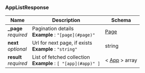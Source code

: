 
<a name="applistresponse"></a>
### AppListResponse

|Name|Description|Schema|
|---|---|---|
|**_page**  <br>*required*|Pagination details  <br>**Example** : `"[page](#page)"`|[Page](Page.md#page)|
|**next**  <br>*optional*|Url for next page, if exists  <br>**Example** : `"string"`|string|
|**result**  <br>*required*|List of fetched collection  <br>**Example** : `[ "[app](#app)" ]`|< [App](App.md#app) > array|



